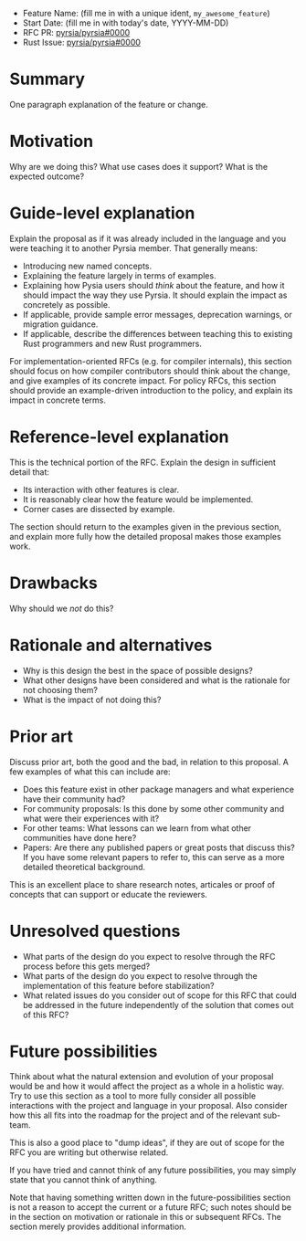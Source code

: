 - Feature Name: (fill me in with a unique ident, `my_awesome_feature`)
- Start Date: (fill me in with today's date, YYYY-MM-DD)
- RFC PR: [pyrsia/pyrsia#0000](https://github.com/pyrsia/pyrsia/pull/0000)
- Rust Issue: [pyrsia/pyrsia#0000](https://github.com/pyrsia/pyrsia/issues/0000)

# Summary

One paragraph explanation of the feature or change.

# Motivation

Why are we doing this? What use cases does it support? What is the expected outcome?

# Guide-level explanation

Explain the proposal as if it was already included in the language and you were teaching it to another Pyrsia member. That generally means:

- Introducing new named concepts.
- Explaining the feature largely in terms of examples.
- Explaining how Pysia users should *think* about the feature, and how it should impact the way they use Pyrsia. It should explain the impact as concretely as possible.
- If applicable, provide sample error messages, deprecation warnings, or migration guidance.
- If applicable, describe the differences between teaching this to existing Rust programmers and new Rust programmers.

For implementation-oriented RFCs (e.g. for compiler internals), this section should focus on how compiler contributors should think about the change, and give examples of its concrete impact. For policy RFCs, this section should provide an example-driven introduction to the policy, and explain its impact in concrete terms.

# Reference-level explanation

This is the technical portion of the RFC. Explain the design in sufficient detail that:

- Its interaction with other features is clear.
- It is reasonably clear how the feature would be implemented.
- Corner cases are dissected by example.

The section should return to the examples given in the previous section, and explain more fully how the detailed proposal makes those examples work.

# Drawbacks

Why should we *not* do this?

# Rationale and alternatives

- Why is this design the best in the space of possible designs?
- What other designs have been considered and what is the rationale for not choosing them?
- What is the impact of not doing this?

# Prior art

Discuss prior art, both the good and the bad, in relation to this proposal.
A few examples of what this can include are:

- Does this feature exist in other package managers and what experience have their community had?
- For community proposals: Is this done by some other community and what were their experiences with it?
- For other teams: What lessons can we learn from what other communities have done here?
- Papers: Are there any published papers or great posts that discuss this? If you have some relevant papers to refer to, this can serve as a more detailed theoretical background.

This is an excellent place to share research notes, articales or proof of concepts that can support or educate the reviewers.

# Unresolved questions

- What parts of the design do you expect to resolve through the RFC process before this gets merged?
- What parts of the design do you expect to resolve through the implementation of this feature before stabilization?
- What related issues do you consider out of scope for this RFC that could be addressed in the future independently of the solution that comes out of this RFC?

# Future possibilities

Think about what the natural extension and evolution of your proposal would
be and how it would affect the project as a whole in a holistic
way. Try to use this section as a tool to more fully consider all possible
interactions with the project and language in your proposal.
Also consider how this all fits into the roadmap for the project
and of the relevant sub-team.

This is also a good place to "dump ideas", if they are out of scope for the
RFC you are writing but otherwise related.

If you have tried and cannot think of any future possibilities,
you may simply state that you cannot think of anything.

Note that having something written down in the future-possibilities section
is not a reason to accept the current or a future RFC; such notes should be
in the section on motivation or rationale in this or subsequent RFCs.
The section merely provides additional information.
